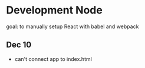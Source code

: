 # Development Node

goal: to manually setup React with babel and webpack

## Dec 10

- can't connect app to index.html
